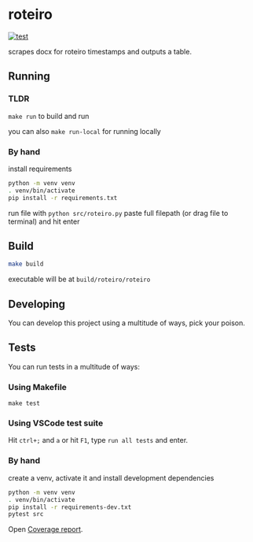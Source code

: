 # roteiro
[![test](https://github.com/PedroANeves/roteiro/actions/workflows/test.yml/badge.svg)](https://github.com/PedroANeves/roteiro/actions/workflows/test.yml)

scrapes docx for roteiro timestamps and outputs a table.

## Running
### TLDR

`make run` to build and run

you can also `make run-local` for running locally

### By hand
install requirements
```sh
python -m venv venv
. venv/bin/activate
pip install -r requirements.txt
```
run file with `python src/roteiro.py`
paste full filepath (or drag file to terminal) and hit enter

## Build
```sh
make build
```
executable will be at `build/roteiro/roteiro`

## Developing
You can develop this project using a multitude of ways, pick your poison.

## Tests
You can run tests in a multitude of ways:

### Using Makefile
`make test`

### Using VSCode test suite
Hit `ctrl+;` and `a` or hit `F1`, type `run all tests` and enter.

### By hand
create a venv, activate it and install development dependencies 
```sh
python -m venv venv
. venv/bin/activate
pip install -r requirements-dev.txt
pytest src
```
Open [Coverage report](./htmlcov/index.html).

